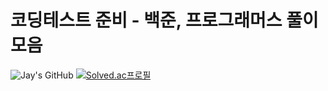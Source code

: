 # 코딩테스트 준비 - 백준, 프로그래머스 풀이 모음
![Jay's GitHub](https://github-readme-stats.vercel.app/api?username=jayblue27&show_icons=true&theme=dracula&hide=stars)
[![Solved.ac프로필](http://mazassumnida.wtf/api/v2/generate_badge?boj=jayblue)](https://solved.ac/jayblue)
